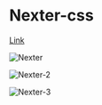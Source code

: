 # Nexter-css
[Link](htttps://nexter-css.netlify.app)

![Nexter](https://user-images.githubusercontent.com/67459221/211936540-7e0c3e0d-0449-47b0-8957-da8d52efdd5e.png)

![Nexter-2](https://user-images.githubusercontent.com/67459221/211936881-b41c18a9-db26-4ea6-9200-f19c9f97cc65.png)

![Nexter-3](https://user-images.githubusercontent.com/67459221/211937022-07a4e9c8-82c4-42c8-aaeb-96951425ab86.png)
